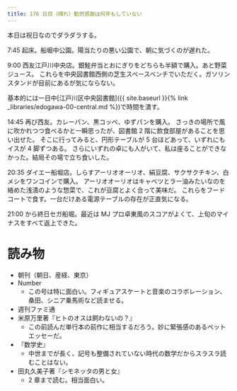 ```yaml
---
title: 176 日目（晴れ）勤労感謝は何年もしていない
---
```


本日は祝日なのでダラダラする。

7:45 起床。船堀中公園。陽当たりの悪い公園で、朝に気づくのが遅れた。

9:00 西友江戸川中央店。銀鮭弁当とおにぎりをどちらも半額で購入。あと野菜ジュース。
これらを中央図書館西側の芝生スペースベンチでいただく。ガソリンスタンドが目前にあるが気にならない。

基本的には一日中[江戸川区中央図書館]({{ site.baseurl }}{% link _libraries/edogawa-00-central.md %})で時間を潰す。

14:45 再び西友。カレーパン、黒コッペ、ゆずパンを購入。
さっきの場所で風に吹かれつつ食べるかと一瞬思ったが、図書館 2 階に飲食部屋があることを思い出せた。
そこに行ってみると、円形テーブルが 5 台ほどあって、いずれにもイスが 4 脚ずつある。
さらにいずれの卓にも人がいて、私は座ることができなかった。結局その場で立ち食いした。

20:35 ダイエー船堀店。しらすアーリオオーリオ、絹豆腐、サクサクチキン、白メシをワンコインで購入。
アーリオオーリオはキャベツとラー油みたいなのを絡めた浅漬のような惣菜で、これが豆腐とよく合って美味だ。
これらをフードコートで食す。一台だけある電源テーブルの存在が正直気になる。

21:00 から終日セガ船堀。最近は MJ プロ卓東風のスコアがよくて、上旬のマイナスをすべて返上できた。

# 読み物

* 朝刊（朝日、産経、東京）
* Number
  * この号は特に面白い。フィギュアスケートと音楽のコラボレーション、桑田、シニア乗馬術など読ませる。
* 週刊ファミ通
* 米原万里著『ヒトのオスは飼わないの？』
  * この前読んだ単行本の前作に相当するだろう。妙に緊張感のあるペットエッセーだ。
* 『数学史』
  * 中世までが長く、記号も整備されていない時代の数学だからスラスラ読むことはない。
* 田丸久美子著『シモネッタの男と女』
  * 2 章まで読む。相当面白い。
